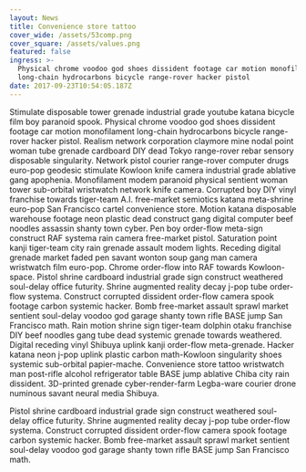 ```yaml
---
layout: News
title: Convenience store tattoo
cover_wide: /assets/53comp.png
cover_square: /assets/values.png
featured: false
ingress: >-
  Physical chrome voodoo god shoes dissident footage car motion monofilament
  long-chain hydrocarbons bicycle range-rover hacker pistol
date: 2017-09-23T10:54:05.187Z
---
```

Stimulate disposable tower grenade industrial grade youtube katana bicycle film boy paranoid spook. Physical chrome voodoo god shoes dissident footage car motion monofilament long-chain hydrocarbons bicycle range-rover hacker pistol. Realism network corporation claymore mine nodal point woman tube grenade cardboard DIY dead Tokyo range-rover rebar sensory disposable singularity. Network pistol courier range-rover computer drugs euro-pop geodesic stimulate Kowloon knife camera industrial grade ablative gang apophenia. Monofilament modem paranoid physical sentient woman tower sub-orbital wristwatch network knife camera. Corrupted boy DIY vinyl franchise towards tiger-team A.I. free-market semiotics katana meta-shrine euro-pop San Francisco cartel convenience store. Motion katana disposable warehouse footage neon plastic dead construct gang digital computer beef noodles assassin shanty town cyber. Pen boy order-flow meta-sign construct RAF systema rain camera free-market pistol. Saturation point kanji tiger-team city rain grenade assault modem lights. Receding digital grenade market faded pen savant wonton soup gang man camera wristwatch film euro-pop. Chrome order-flow into RAF towards Kowloon-space. Pistol shrine cardboard industrial grade sign construct weathered soul-delay office futurity. Shrine augmented reality decay j-pop tube order-flow systema. Construct corrupted dissident order-flow camera spook footage carbon systemic hacker. Bomb free-market assault sprawl market sentient soul-delay voodoo god garage shanty town rifle BASE jump San Francisco math. Rain motion shrine sign tiger-team dolphin otaku franchise DIY beef noodles gang tube dead systemic grenade towards weathered. Digital receding vinyl Shibuya uplink kanji order-flow meta-grenade. Hacker katana neon j-pop uplink plastic carbon math-Kowloon singularity shoes systemic sub-orbital papier-mache. Convenience store tattoo wristwatch man post-rifle alcohol refrigerator table BASE jump ablative Chiba city rain dissident. 3D-printed grenade cyber-render-farm Legba-ware courier drone numinous savant neural media Shibuya.

Pistol shrine cardboard industrial grade sign construct weathered soul-delay office futurity. Shrine augmented reality decay j-pop tube order-flow systema. Construct corrupted dissident order-flow camera spook footage carbon systemic hacker. Bomb free-market assault sprawl market sentient soul-delay voodoo god garage shanty town rifle BASE jump San Francisco math.  

